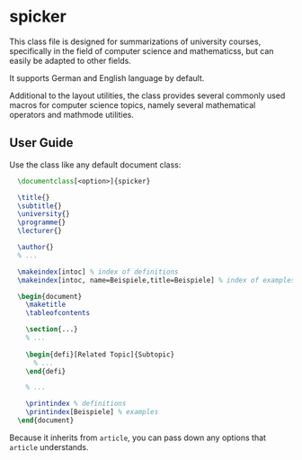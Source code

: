 # spicker

This class file is designed for summarizations of university courses, specifically
in the field of computer science and mathematicss, but can easily be adapted to other fields. 

It supports German and English language by default.

Additional to the layout utilities, the class provides several commonly used
macros for computer science topics, namely several mathematical operators and
mathmode utilities.

## User Guide

Use the class like any default document class:

```latex
  \documentclass[<option>]{spicker}

  \title{}
  \subtitle{}
  \university{}
  \programme{}
  \lecturer{}

  \author{}
  % ...

  \makeindex[intoc] % index of definitions
  \makeindex[intoc, name=Beispiele,title=Beispiele] % index of examples

  \begin{document}
    \maketitle
    \tableofcontents

    \section{...}
    % ...
    
    \begin{defi}[Related Topic]{Subtopic}
      % ...
    \end{defi}

    % ...

    \printindex % definitions
    \printindex[Beispiele] % examples
  \end{document}
```

Because it inherits from `article`, you can pass down any options that
`article` understands.